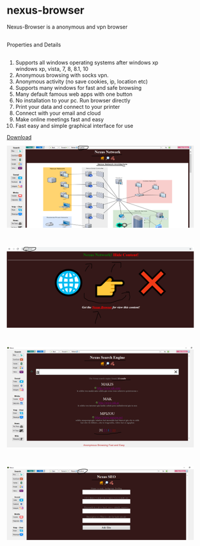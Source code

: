 # nexus-browser
Nexus-Browser is a anonymous and vpn browser <br><br>

Properties and Details <br><br>
1) Supports all windows operating systems after windows xp <br> windows xp, vista, 7, 8, 8.1, 10 <br> 
2) Anonymous browsing with socks vpn. <br> 
3) Anonymous activity (no save cookies, ip, location etc) <br> 
4) Supports many windows for fast and safe browsing <br>
5) Many default famous web apps with one button <br>
6) No installation to your pc. Run browser directly <br>
7) Print your data and connect to your printer <br>
8) Connect with your email and cloud <br>
9) Make online meetings fast and easy <br>
10) Fast easy and simple graphical interface for use <br>
 
<a href="download/nexus.exe"> Download </a> <br/>

![scr11](screenshots/scr1.png) <br/><br/></br>

![scr2](screenshots/scr2.png) <br/><br/><br/> 

![scr3](screenshots/scr3.png) <br/><br/><br/>

![scr4](screenshots/scr4.png) <br/><br/><br/>

